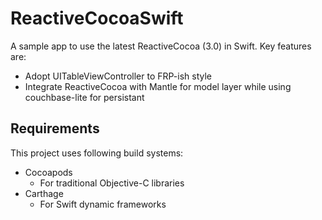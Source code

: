 # ReactiveCocoaSwift
A sample app to use the latest ReactiveCocoa (3.0) in Swift. Key features are:

* Adopt UITableViewController to FRP-ish style
* Integrate ReactiveCocoa with Mantle for model layer while using couchbase-lite for persistant

## Requirements
This project uses following build systems:

- Cocoapods
  - For traditional Objective-C libraries
- Carthage
  - For Swift dynamic frameworks

